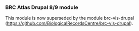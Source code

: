 ### BRC Atlas Drupal 8/9 module
This module is now superseded by the module brc-vis-drupal (https://github.com/BiologicalRecordsCentre/brc-vis-drupal).
